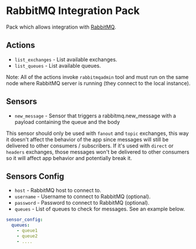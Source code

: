 # RabbitMQ Integration Pack

Pack which allows integration with [RabbitMQ](http://www.rabbitmq.com/).

## Actions

* ``list_exchanges`` - List available exchanges.
* ``list_queues`` - List available queues.

Note: All of the actions invoke ``rabbitmqadmin`` tool and must run on the
same node where RabbitMQ server is running (they connect to the local 
instance).


## Sensors

* ``new_message`` - Sensor that triggers a rabbitmq.new_message with a payload containing the queue and the body

This sensor should only be used with ``fanout`` and ``topic`` exchanges,  this way it doesn't affect the behavior of the app since messages will still be delivered to other consumers / subscribers.
If it's used with ``direct`` or ``headers`` exchanges, those messages won't be delivered to other consumers so it will affect app behavior and potentially break it.

## Sensors Config

* ``host`` - RabbitMQ host to connect to.
* ``username`` - Username to connect to RabbitMQ (optional).
* ``password`` - Password to connect to RabbitMQ (optional).
* ``queues`` - List of queues to check for messages. See an example below.

```yaml
sensor_config:
  queues:
    - queue1
    - queue2
    - ....
```
